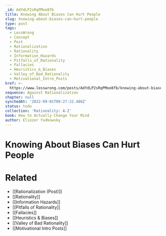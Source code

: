 ```yaml
---
_id: AdYdLP2sRqPMoe8fb
title: Knowing About Biases Can Hurt People
slug: knowing-about-biases-can-hurt-people
type: post
tags:
  - LessWrong
  - Concept
  - Post
  - Rationalization
  - Rationality
  - Information_Hazards
  - Pitfalls_of_Rationality
  - Fallacies
  - Heuristics_&_Biases
  - Valley_of_Bad_Rationality
  - Motivational_Intro_Posts
href: >-
  https://www.lesswrong.com/posts/AdYdLP2sRqPMoe8fb/knowing-about-biases-can-hurt-people
sequence: Against Rationalization
chapter: null
synchedAt: '2022-09-01T09:27:22.486Z'
status: todo
collection: 'Rationality: A-Z'
book: How to Actually Change Your Mind
author: Eliezer Yudkowsky
---
```


# Knowing About Biases Can Hurt People


# Related

- [[Rationalization (Post)]]
- [[Rationality]]
- [[Information Hazards]]
- [[Pitfalls of Rationality]]
- [[Fallacies]]
- [[Heuristics & Biases]]
- [[Valley of Bad Rationality]]
- [[Motivational Intro Posts]]